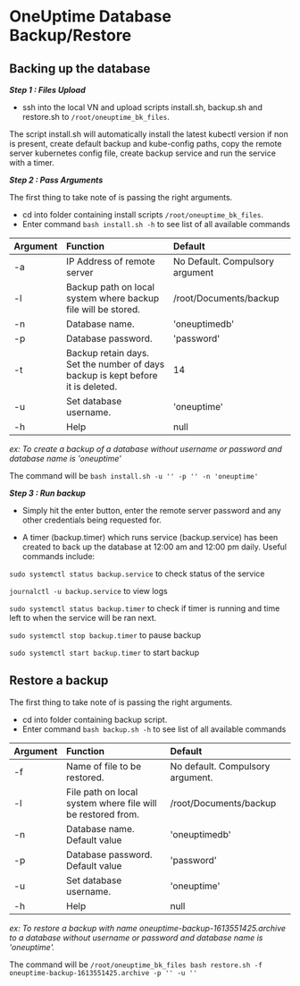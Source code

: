 # OneUptime Database Backup/Restore

## Backing up the database

**_Step 1 : Files Upload_**

-   ssh into the local VN and upload scripts install.sh, backup.sh and restore.sh to `/root/oneuptime_bk_files`.

The script install.sh will automatically install the latest kubectl version if non is present, create default backup and kube-config paths, copy the remote server kubernetes config file, create backup service and run the service with a timer.

**_Step 2 : Pass Arguments_**

The first thing to take note of is passing the right arguments.

-   cd into folder containing install scripts `/root/oneuptime_bk_files`.
-   Enter command `bash install.sh -h` to see list of all available commands

| Argument | Function                                                                        | Default                         |
| -------- | :------------------------------------------------------------------------------ | :------------------------------ |
| -a       | IP Address of remote server                                                     | No Default. Compulsory argument |
| -l       | Backup path on local system where backup file will be stored.                   | /root/Documents/backup          |
| -n       | Database name.                                                                  | 'oneuptimedb'                   |
| -p       | Database password.                                                              | 'password'                      |
| -t       | Backup retain days. Set the number of days backup is kept before it is deleted. | 14                              |
| -u       | Set database username.                                                          | 'oneuptime'                     |
| -h       | Help                                                                            | null                            |

_ex: To create a backup of a database without username or password and database name is 'oneuptime'_

The command will be `bash install.sh -u '' -p '' -n 'oneuptime'`

**_Step 3 : Run backup_**

-   Simply hit the enter button, enter the remote server password and any other credentials being requested for.

-   A timer (backup.timer) which runs service (backup.service) has been created to back up the database at 12:00 am and 12:00 pm daily. Useful commands include:

`sudo systemctl status backup.service` to check status of the service

`journalctl -u backup.service` to view logs

`sudo systemctl status backup.timer` to check if timer is running and time left to when the service will be ran next.

`sudo systemctl stop backup.timer` to pause backup

`sudo systemctl start backup.timer` to start backup

## Restore a backup

The first thing to take note of is passing the right arguments.

-   cd into folder containing backup script.
-   Enter command `bash backup.sh -h` to see list of all available commands

| Argument | Function                                                    | Default                          |
| -------- | :---------------------------------------------------------- | :------------------------------- |
| -f       | Name of file to be restored.                                | No default. Compulsory argument. |
| -l       | File path on local system where file will be restored from. | /root/Documents/backup           |
| -n       | Database name. Default value                                | 'oneuptimedb'                    |
| -p       | Database password. Default value                            | 'password'                       |
| -u       | Set database username.                                      | 'oneuptime'                      |
| -h       | Help                                                        | null                             |

_ex: To restore a backup with name oneuptime-backup-1613551425.archive to a database without username or password and database name is 'oneuptime'._

The command will be `/root/oneuptime_bk_files bash restore.sh -f oneuptime-backup-1613551425.archive -p '' -u ''`
